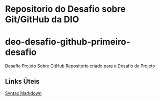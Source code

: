 # Repositorio do Desafio sobre Git/GitHub da DIO
# deo-desafio-github-primeiro-desafio
Desafio Projeto Sobre GitHub
Repositorio criado para o Desafio de Projeto
## Links Úteis
[Syntax Markdown](https://www.markdownguide.org/basic-syntax/)
